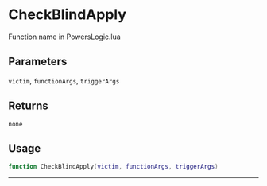 # CheckBlindApply
Function name in PowersLogic.lua
## Parameters
`victim`, `functionArgs`, `triggerArgs`
## Returns
`none`
## Usage
```lua
function CheckBlindApply(victim, functionArgs, triggerArgs)
```
---
